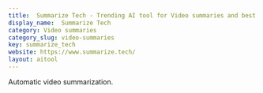 ```yaml
---
title:  Summarize Tech - Trending AI tool for Video summaries and best alternatives
display_name:  Summarize Tech
category: Video summaries
category_slug: video-summaries
key: summarize_tech
website: https://www.summarize.tech/
layout: aitool
---
```


Automatic video summarization.
